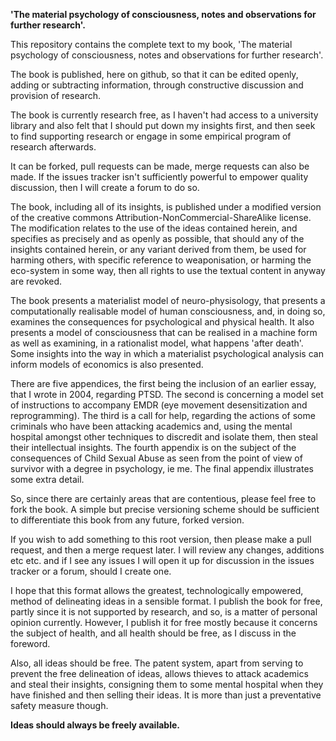 ﻿**'The material psychology of consciousness, notes and observations for further research'.**

This repository contains the complete text to my book, 'The material psychology of consciousness, notes and observations for further research'.

The book is published, here on github, so that it can be edited openly, adding or subtracting information, through constructive discussion and provision of research.

The book is currently research free, as I haven't had access to a university library and also felt that I should put down my insights first, and then seek to find supporting research or engage in some empirical program of research afterwards.

It can be forked, pull requests can be made, merge requests can also be made.  If the issues tracker isn't sufficiently powerful to empower quality discussion, then I will create a forum to do so.

The book, including all of its insights, is published under a modified version of the creative commons Attribution-NonCommercial-ShareAlike license.  The modification relates to the use of the ideas contained herein, and specifies as precisely and as openly as possible, that should any of the insights contained herein, or any variant derived from them, be used for harming others, with specific reference to weaponisation, or harming the eco-system in some way, then all rights to use the textual content in anyway are revoked.

The book presents a materialist model of neuro-physisology, that presents a computationally realisable model of human consciousness, and, in doing so, examines the consequences for psychological and physical health.
It also presents a model of consciousness that can be realised in a machine form as well as examining, in a rationalist model, what happens 'after death'.  Some insights into the way in which a materialist psychological analysis can inform models of economics is also presented.

There are five appendices, the first being the inclusion of an earlier essay, that I wrote in 2004, regarding PTSD.  The second is concerning a model set of instructions to accompany EMDR (eye movement desensitization and reprogramming).  The third is a call for help, regarding the actions of some criminals who have been attacking academics and, using the mental hospital amongst other techniques to discredit and isolate them, then steal their intellectual insights.  The fourth appendix is on the subject of the consequences of Child Sexual Abuse as seen from the point of view of survivor with a degree in psychology, ie me.
The final appendix illustrates some extra detail.

So, since there are certainly areas that are contentious, please feel free to fork the book.  A simple but precise versioning scheme should be sufficient to differentiate this book from any future, forked version.

If you wish to add something to this root version, then please make a pull request, and then a merge request later.  I will review any changes, additions etc etc. and if I see any issues I will open it up for discussion in the issues tracker or a forum, should I create one.

I hope that this format allows the greatest, technologically empowered, method of delineating ideas in a sensible format.  I publish the book for free, partly since it is not supported by research, and so, is a matter of personal opinion currently.  However, I publish it for free mostly because it concerns the subject of health, and all health should be free, as I discuss in the foreword.

Also, all ideas should be free.  The patent system, apart from serving to prevent the free delineation of ideas, allows thieves to attack academics and steal their insights, consigning them to some mental hospital when they have finished and then selling their ideas.  It is more than just a preventative safety measure though.  

**Ideas should always be freely available.**
